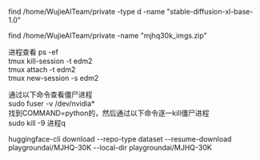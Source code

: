 find /home/WujieAITeam/private -type d -name "stable-diffusion-xl-base-1.0"

find /home/WujieAITeam/private -name "mjhq30k_imgs.zip"

进程查看 ps -ef   
tmux kill-session -t edm2  
tmux attach -t edm2   
tmux new-session -s edm2   


通过以下命令查看僵尸进程    
sudo fuser -v /dev/nvidia*  
找到COMMAND=python的，然后通过以下命令逐一kill僵尸进程    
sudo kill -9 进程q


huggingface-cli download --repo-type dataset --resume-download playgroundai/MJHQ-30K --local-dir playgroundai/MJHQ-30K
